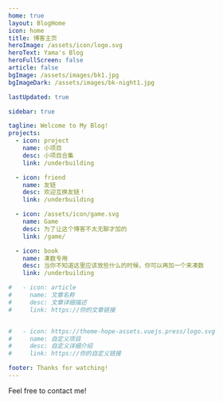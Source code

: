```yaml
---
home: true
layout: BlogHome
icon: home
title: 博客主页
heroImage: /assets/icon/logo.svg
heroText: Yama's Blog
heroFullScreen: false
article: false
bgImage: /assets/images/bk1.jpg
bgImageDark: /assets/images/bk-night1.jpg

lastUpdated: true

sidebar: true

tagline: Welcome to My Blog!
projects:
  - icon: project
    name: 小项目
    desc: 小项目合集
    link: /underbuilding

  - icon: friend
    name: 友链
    desc: 欢迎互换友链！
    link: /underbuilding

  - icon: /assets/icon/game.svg
    name: Game
    desc: 为了让这个博客不太无聊才加的
    link: /game/

  - icon: book
    name: 凑数专用
    desc: 当你不知道这里应该放些什么的时候，你可以再加一个来凑数
    link: /underbuilding

#   - icon: article
#     name: 文章名称
#     desc: 文章详细描述
#     link: https://你的文章链接


#   - icon: https://theme-hope-assets.vuejs.press/logo.svg
#     name: 自定义项目
#     desc: 自定义详细介绍
#     link: https://你的自定义链接

footer: Thanks for watching!
---
```

<!--配置这些东西参考：https://theme-hope.vuejs.press/zh/config/frontmatter/layout.html#sidebar-->
Feel free to contact me!

